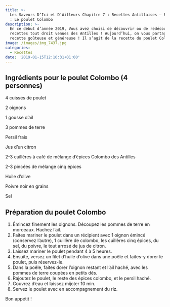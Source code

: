 ```yaml
---
title: >-
  Les Saveurs D’Ici et D’Ailleurs Chapitre 7 : Recettes Antillaises – Episode 2
  : Le poulet Colombo
description: >-
  En ce début d’année 2019, Vous avez choisi de découvrir ou de redécouvrir des
  recettes tout droit venues des Antilles ! Aujourd’hui, on vous partage une
  recette goûteuse et généreuse ! Il s’agit de la recette du poulet Colombo.
image: /images/img_7437.jpg
categories:
  - Recettes
date: '2019-01-15T12:10:31+01:00'
---
```

## Ingrédients pour le poulet Colombo (4 personnes)

4 cuisses de poulet

2 oignons 

1 gousse d’ail

3 pommes de terre

Persil frais

Jus d’un citron

2-3 cuillères à café de mélange d’épices Colombo des Antilles

2-3 pincées de mélange cinq épices

Huile d’olive

Poivre noir en grains

Sel

## Préparation du poulet Colombo

1. Émincez finement les oignons. Découpez les pommes de terre en morceaux. Hachez l’ail.
2. Faites mariner le poulet dans un récipient avec 1 oignon émincé (conservez l’autre), 1 cuillère de colombo, les cuillères cinq épices, du sel, du poivre, le tout arrosé de jus de citron.
3. Laissez mariner le poulet pendant 4 à 5 heures.
4. Ensuite, versez un filet d’huile d’olive dans une poêle et faites-y dorer le poulet, puis réservez-le.
5. Dans la poêle, faites dorer l’oignon restant et l’ail haché, avec les pommes de terre coupées en petits dés. 
6. Rajoutez le poulet, le reste des épices colombo, et le persil haché.
7. Couvrez d’eau et laissez mijoter 10 min.
8. Servez le poulet avec en accompagnement du riz.

Bon appétit !
